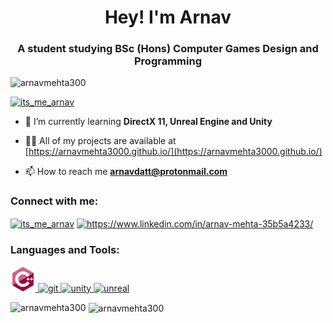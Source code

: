 <h1 align="center">Hey! I'm Arnav</h1>
<h3 align="center">A student studying BSc (Hons) Computer Games Design and Programming</h3>

<p align="left"> <img src="https://komarev.com/ghpvc/?username=arnavmehta300&label=Profile%20views&color=0e75b6&style=plastic" alt="arnavmehta300" /> </p>

<p align="left"> <a href="https://twitter.com/its_me_arnav" target="blank"><img src="https://img.shields.io/twitter/follow/its_me_arnav?logo=twitter&style=for-the-badge" alt="its_me_arnav" /></a> </p>

- 🌱 I’m currently learning **DirectX 11, Unreal Engine and Unity**

- 👨‍💻 All of my projects are available at [https://arnavmehta3000.github.io/](https://arnavmehta3000.github.io/)

- 📫 How to reach me **arnavdatt@protonmail.com**

<h3 align="left">Connect with me:</h3>
<p align="left">
<a href="https://twitter.com/its_me_arnav" target="blank"><img align="center" src="https://raw.githubusercontent.com/rahuldkjain/github-profile-readme-generator/master/src/images/icons/Social/twitter.svg" alt="its_me_arnav" height="30" width="40" /></a>
<a href="https://linkedin.com/in/https://www.linkedin.com/in/arnav-mehta-35b5a4233/" target="blank"><img align="center" src="https://raw.githubusercontent.com/rahuldkjain/github-profile-readme-generator/master/src/images/icons/Social/linked-in-alt.svg" alt="https://www.linkedin.com/in/arnav-mehta-35b5a4233/" height="30" width="40" /></a>
</p>

<h3 align="left">Languages and Tools:</h3>
<p align="left"> <a href="https://www.w3schools.com/cpp/" target="_blank" rel="noreferrer"> <img src="https://raw.githubusercontent.com/devicons/devicon/master/icons/cplusplus/cplusplus-original.svg" alt="cplusplus" width="40" height="40"/> </a> <a href="https://git-scm.com/" target="_blank" rel="noreferrer"> <img src="https://www.vectorlogo.zone/logos/git-scm/git-scm-icon.svg" alt="git" width="40" height="40"/> </a> <a href="https://unity.com/" target="_blank" rel="noreferrer"> <img src="https://www.vectorlogo.zone/logos/unity3d/unity3d-icon.svg" alt="unity" width="40" height="40"/> </a> <a href="https://unrealengine.com/" target="_blank" rel="noreferrer"> <img src="https://raw.githubusercontent.com/kenangundogan/fontisto/036b7eca71aab1bef8e6a0518f7329f13ed62f6b/icons/svg/brand/unreal-engine.svg" alt="unreal" width="40" height="40"/> </a> </p>

<p><img align="left" src="https://github-readme-stats.vercel.app/api/top-langs?username=arnavmehta300&show_icons=true&locale=en&layout=compact" alt="arnavmehta300" /></p>

<p>&nbsp;<img align="center" src="https://github-readme-stats.vercel.app/api?username=arnavmehta300&show_icons=true&locale=en" alt="arnavmehta300" /></p>
